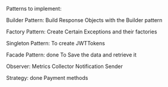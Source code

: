 Patterns to implement:

Builder Pattern: 
Build Response Objects with the Builder pattern

Factory Pattern:
Create Certain Exceptions and their factories

Singleton Pattern:
To create JWTTokens

Facade Pattern:  done
To Save the data and retrieve it

Observer:
Metrics Collector
Notification Sender

Strategy: done
Payment methods



